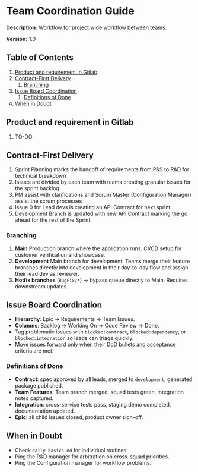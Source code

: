 # Team Coordination Guide

**Description:** Workflow for project wide workflow between teams.

**Version:** 1.0

## Table of Contents

1. [Product and requirement in Gitlab](#product-and-requirement-in-gitlab)
2. [Contract-First Delivery](#contract-first-delivery)
   1. [Branching](#branching)
3. [Issue Board Coordination](#issue-board-coordination)
   1. [Definitions of Done](#definitions-of-done)
4. [When in Doubt](#when-in-doubt)

## Product and requirement in Gitlab
1. TO-DO

## Contract-First Delivery
1. Sprint Planning marks the handoff of requirements from P&S to R&D for technical breakdown
2. Issues are divided by each team with teams creating granular issues for the sprint backlog
3. PM assist with clarifications and Scrum Master (Configuration Manager) assist the scrum processes
4. Issue 0 for Lead devs is creating an API Contract for next sprint
5. Development Branch is updated with new API Contract marking the go ahead for the rest of the Sprint.

### Branching
1. **Main** Production branch where the application runs. CI/CD setup for customer verification and showcase.
2. **Development** Main branch for development. Teams merge their feature branches directly into development in their day-to-day flow and assign their lead dev as reviewer.
3. **Hotfix branches** (`BugFix/*`) → bypass queue directly to Main. Requires downstream updates.

## Issue Board Coordination
- **Hierarchy**: Epic → Requirements → Team Issues.
- **Columns**: Backlog → Working On → Code Review → Done.
- Tag problematic issues with `blocked:contract`, `blocked:dependency`, or `blocked:integration` so leads can triage quickly.
- Move issues forward only when their DoD bullets and acceptance criteria are met.

### Definitions of Done
- **Contract**: spec approved by all leads, merged to `development`, generated package published.
- **Team Features**: Team branch merged, squad tests green, integration notes captured.
- **Integration**: cross-service tests pass, staging demo completed, documentation updated.
- **Epic**: all child issues closed, product owner sign-off.

## When in Doubt
- Check `daily-basics.md` for individual routines.
- Ping the R&D manager for arbitration on cross-squad priorities.
- Ping the Configuration manager for workflow problems.
